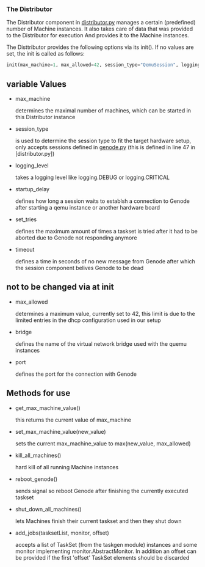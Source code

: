 ### The Distributor
The Distributor component in [distributor.py](./distributor.py) manages a certain (predefined) number of Machine instances. It also takes care of data that was provided to the Distributor for execution And provides it to the Machine instances.

The Disttributor provides the following options via its init().
If no values are set, the init is called as follows:
```python
init(max_machine=1, max_allowed=42, session_type="QemuSession", logging_level=logging.DEBUG, bridge='br0', port=3001, startup_delay=20, set_tries=1, timeout=40)
```
## variable Values
* max\_machine 

  determines the maximal number of machines, which can be started in this Distributor instance

* session\_type 

  is used to determine the session type to fit the target hardware setup, only accepts sessions defined in [genode.py](./sessions/genode.py) (this is defined in line 47 in [distributor.py])

* logging_level 

  takes a logging level like logging.DEBUG or logging.CRITICAL

* startup\_delay 

  defines how long a session waits to establsh a connection to Genode after starting a qemu instance or another hardware board

* set_tries

  defines the maximum amount of times a taskset is tried after it had to be aborted due to Genode not responding anymore

* timeout

  defines a time in seconds of no new message from Genode after which the session component belives Genode to be dead

## not to be changed via at init
* max\_allowed 

  determines a maximum value, currently set to 42, this limit is due to the limited entries in the dhcp configuration used in our setup

* bridge 

  defines the name of the virtual network bridge used with the quemu instances

* port 

  defines the port for the connection with Genode

## Methods for use
* get\_max\_machine\_value()

  this returns the current value of max\_machine

* set\_max\_machine\_value(new\_value)

  sets the current max\_machine\_value to max(new\_value, max\_allowed)

* kill\_all\_machines()

  hard kill of all running Machine instances

* reboot\_genode()

  sends signal so reboot Genode after finishing the currently executed taskset

* shut\_down\_all\_machines()

  lets Machines finish their current taskset and then they shut down

* add\_jobs(tasksetList, monitor, offset)

  accepts a list of TaskSet (from the taskgen module) instances and some monitor implementing monitor.AbstractMonitor.  In addition an offset can be provided if the first 'offset' TaskSet elements should be discarded
  

